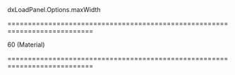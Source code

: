 <!--id-->dxLoadPanel.Options.maxWidth<!--/id-->
===========================================================================
<!--default-->60 (Material)<!--/default-->
===========================================================================

